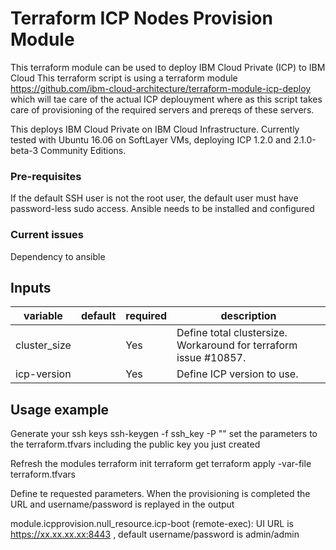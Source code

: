 # Terraform ICP Nodes Provision Module
This terraform module can be used to deploy IBM Cloud Private (ICP) to IBM Cloud
This terraform script is using a terraform module https://github.com/ibm-cloud-architecture/terraform-module-icp-deploy
which will tae care of the actual ICP deplouyment where as this script takes care of provisioning of the required servers
and prereqs of these servers.

This deploys IBM Cloud Private on IBM Cloud Infrastructure.
Currently tested with Ubuntu 16.06 on SoftLayer VMs, deploying ICP 1.2.0 and 2.1.0-beta-3 Community Editions.

### Pre-requisites
If the default SSH user is not the root user, the default user must have password-less sudo access.
Ansible needs to be installed and configured

### Current issues
Dependency to ansible

## Inputs

| variable  |  default  | required |  description    |
|-----------|-----------|---------|--------|
|  cluster_size   |      |  Yes  |   Define total clustersize. Workaround for terraform issue #10857.                | 
|  icp-version   |      |  Yes  |   Define ICP version to use.                | 



## Usage example

Generate your ssh keys
ssh-keygen -f ssh_key -P ""
set the parameters to the terraform.tfvars including the public key you just created

Refresh the modules
terraform init
terraform get
terraform apply -var-file terraform.tfvars

Define te requested parameters. When the provisioning is completed the 
URL and username/password is replayed in the output

module.icpprovision.null_resource.icp-boot (remote-exec): UI URL is https://xx.xx.xx.xx:8443 , default username/password is admin/admin



